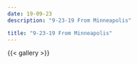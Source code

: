 ```yaml
---
date: 19-09-23
description: "9-23-19 From Minneapolis"

title: "9-23-19 From Minneapolis"
---
```

{{< gallery >}}
